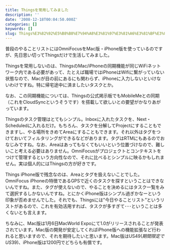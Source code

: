 ```yaml
---
title: Thingsを常用してみました
description: ''
date: '2008-12-18T00:04:50.000Z'
categories: []
keywords: []
slug: Things%E3%82%92%E5%B8%B8%E7%94%A8%E3%81%97%E3%81%A6%E3%81%BF%E3%81%BE%E3%81%97%E3%81%9F
---
```

普段のやることリストにはOmniFocusをMac版・iPhone版を使っているのですが、先日思い切ってThingsだけで生活してみました。

Thingsを常用しないのは、ThingsのMac/iPhoneの同期機能が同じWiFiネットワーク内である必要があって、たとえば職場ではiPhoneはWifiに繋がっていない状態なので、Macが目の前にあるにも関わらず、iPhoneに入力しないといけないわけですね。特に帰宅途中に済ましたいタスクとか。

なお、この同期機能については、Thingsの公式掲示板でもMobileMeとの同期（これをCloudSyncというそうです）を搭載して欲しいとの要望がかなりあがっています。

Thingsのタスク管理はとてもシンプル。Inboxに入れたタスクを、Next・Scheduledに入れるだけ。もちろん、タスクを分解してProjectにすることもできますし、やる場所をきめてAreaにすることもできます。それ以外はタグをつけておいてフィルタリングができるなどがあります。タグはRTMにもあるのでおなじみですね。なお、Areaはあってもなくてもいいという位置づけなので、難しいこと考える必要はありません。OmniFocusがプロジェクトとコンテキストをつけて管理するという方向性なので、それに比べるとシンプルに映るかもしれません。実は個人的にはThingsの方が好きです。

Things iPhone版で残念なのは、Areaとタグを扱えないことでした。OmniFocus iPhoneの特徴であるGPSで近くのタスクを探すということはできないんですね。また、タグが使えないので、やることを決めるにはタスク一覧をみて選択するしかないんですね。とにかくiPhone版はシンプル過ぎかなーという印象が否めませんでした。それでも、Thingsには”今日やることリスト”というリストがあるので、これを有効活用すれば、タスクが多すぎて･･･ということは多くないとも言えます。

ちなみに、Mac版は1月6日MacWorld Expoにて1.0がリリースされることが発表されています。Mac版の開発が安定してくればiPhone版への機能拡張など行われると思いますので、それを期待したいと思います。Mac版はUS$49(期間限定でUS$39)、iPhone版は1200円でどちらも有償です。